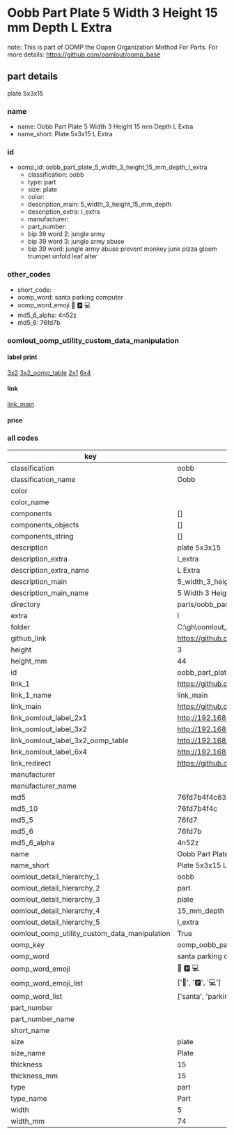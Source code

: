 # Oobb Part Plate 5 Width 3 Height 15 mm Depth L Extra  

note: This is part of OOMP the Oopen Organization Method For Parts. For more details: https://github.com/oomlout/oomp_base

##  part details
  



plate 5x3x15



### name
* name: Oobb Part Plate 5 Width 3 Height 15 mm Depth L Extra
* name_short: Plate 5x3x15 L Extra
### id
* oomp_id: oobb_part_plate_5_width_3_height_15_mm_depth_l_extra
  * classification: oobb
  * type: part
  * size: plate
  * color: 
  * description_main: 5_width_3_height_15_mm_depth
  * description_extra: l_extra
  * manufacturer: 
  * part_number: 
  * bip 39 word 2: jungle army
  * bip 39 word 3: jungle army abuse
  * bip 39 word: jungle army abuse prevent monkey junk pizza gloom trumpet unfold leaf alter

### other_codes
* short_code: 
* oomp_word: santa parking computer
* oomp_word_emoji :santa: :parking: :computer:
* md5_6_alpha: 4n52z
* md5_6: 76fd7b






### oomlout_oomp_utility_custom_data_manipulation
#### label print
[3x2](http://192.168.1.245:1112/?label=oomp%204n52z)
[3x2_oomp_table](http://192.168.1.108:1112/?label=oomp%204n52z)
[2x1](http://192.168.1.242:1112/?label=oomp%204n52z)
[6x4](http://192.168.1.55:1112/?label=oomp%204n52z)    

#### link

[link_main](https://github.com/oomlout/oomlout_oobb_version_4_generated_parts/tree/main/navigation_oomp/oobb/part/plate/5_width_3_height_15_mm_depth/l_extra/part)                              

#### price







### all codes 
| key | value |  
| --- | --- |  
| classification | oobb |  
| classification_name | Oobb |  
| color |  |  
| color_name |  |  
| components | [] |  
| components_objects | [] |  
| components_string | [] |  
| description | plate 5x3x15 |  
| description_extra | l_extra |  
| description_extra_name | L Extra |  
| description_main | 5_width_3_height_15_mm_depth |  
| description_main_name | 5 Width 3 Height 15 mm Depth |  
| directory | parts/oobb_part_plate_5_width_3_height_15_mm_depth_l_extra |  
| extra | l |  
| folder | C:\gh\oomlout_oobb_version_4_generated_parts\parts\oobb_part_plate_5_width_3_height_15_mm_depth_l_extra |  
| github_link | https://github.com/oomlout/oomlout_oomp_part_src/tree/main/parts/oobb_part_plate_5_width_3_height_15_mm_depth_l_extra |  
| height | 3 |  
| height_mm | 44 |  
| id | oobb_part_plate_5_width_3_height_15_mm_depth_l_extra |  
| link_1 | https://github.com/oomlout/oomlout_oobb_version_4_generated_parts/tree/main/navigation_oomp/oobb/part/plate/5_width_3_height_15_mm_depth/l_extra/part |  
| link_1_name | link_main |  
| link_main | https://github.com/oomlout/oomlout_oobb_version_4_generated_parts/tree/main/navigation_oomp/oobb/part/plate/5_width_3_height_15_mm_depth/l_extra/part |  
| link_oomlout_label_2x1 | http://192.168.1.242:1112/?label=oomp%204n52z |  
| link_oomlout_label_3x2 | http://192.168.1.245:1112/?label=oomp%204n52z |  
| link_oomlout_label_3x2_oomp_table | http://192.168.1.108:1112/?label=oomp%204n52z |  
| link_oomlout_label_6x4 | http://192.168.1.55:1112/?label=oomp%204n52z |  
| link_redirect | https://github.com/oomlout/oomlout_oobb_version_4_generated_parts/tree/main/parts/_plate_05_03_15_ex_l |  
| manufacturer |  |  
| manufacturer_name |  |  
| md5 | 76fd7b4f4c6374b5e5479aa4024303c8 |  
| md5_10 | 76fd7b4f4c |  
| md5_5 | 76fd7 |  
| md5_6 | 76fd7b |  
| md5_6_alpha | 4n52z |  
| name | Oobb Part Plate 5 Width 3 Height 15 mm Depth L Extra |  
| name_short | Plate 5x3x15 L Extra |  
| oomlout_detail_hierarchy_1 | oobb |  
| oomlout_detail_hierarchy_2 | part |  
| oomlout_detail_hierarchy_3 | plate |  
| oomlout_detail_hierarchy_4 | 15_mm_depth |  
| oomlout_detail_hierarchy_5 | l_extra |  
| oomlout_oomp_utility_custom_data_manipulation | True |  
| oomp_key | oomp_oobb_part_plate_5_width_3_height_15_mm_depth_l_extra |  
| oomp_word | santa parking computer |  
| oomp_word_emoji | :santa: :parking: :computer: |  
| oomp_word_emoji_list | [':santa:', ':parking:', ':computer:'] |  
| oomp_word_list | ['santa', 'parking', 'computer'] |  
| part_number |  |  
| part_number_name |  |  
| short_name |  |  
| size | plate |  
| size_name | Plate |  
| thickness | 15 |  
| thickness_mm | 15 |  
| type | part |  
| type_name | Part |  
| width | 5 |  
| width_mm | 74 |  
